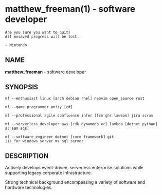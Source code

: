 # matthew_freeman(1) - software developer

``` plaintext
Are you sure you want to quit?
All unsaved progress will be lost.

~ Nintendo
```

## NAME

**matthew_freeman** - software developer

## SYNOPSIS

`mf --enthusiast linux [arch debian rhel] neovim open_source rust`

`mf --game_programmer unity [c#]`

`mf --professional agile confluence infor [fsm ghr lawson] jira scrum`

`mf --serverless_developer aws [cdk dynamodb ec2 lambda [dotnet python] s3 sam sqs]`

`mf --software_engineer dotnet [core framework] git iis_for_windows_server ms_sql_server`

## DESCRIPTION

Actively develops event-driven, serverless enterprise solutions while supporting legacy corporate infrastructure.

Strong technical background encompassing a variety of software and hardware technologies.
